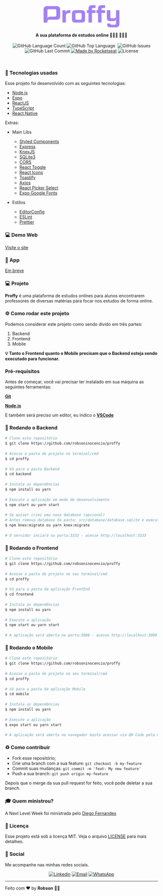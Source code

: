 <h4 align="center">
<img src=".github/Proffy.png" width="250px" /><br>

 <b>A sua plataforma de estudos online </b> 👨🏾‍🏫 👨🏾‍🎓
</h4>
<p align="center">
  <img alt="GitHub Language Count" src="https://img.shields.io/github/languages/count/ialexanderbrito/proffy?style=flat-square" />
  <img alt="GitHub Top Language" src="https://img.shields.io/github/languages/top/ialexanderbrito/proffy?style=flat-square" />
  <img alt="" src="https://img.shields.io/github/repo-size/ialexanderbrito/proffy?style=flat-square" />
  <img alt="GitHub Issues" src="https://img.shields.io/github/issues/ialexanderbrito/proffy?style=flat-square" />
  <img alt="GitHub Last Commit" src="https://img.shields.io/github/last-commit/ialexanderbrito/proffy?style=flat-square" />
    
  <a href="https://rocketseat.com.br">
    <img alt="Made by Rocketseat" src="https://img.shields.io/badge/made%20by-Rocketseat-blueviolet?style=flat-square"></a>
    <img alt="License" src="https://img.shields.io/badge/license-MIT-blueviolet?style=flat-square">
</p>

<br>

### :rocket: Tecnologias usadas

Esse projeto foi desenvolvido com as seguintes tecnologias:

- [Node.js](https://nodejs.org/en/)
- [Expo](https://expo.io/)
- [ReactJS](https://pt-br.reactjs.org/)
- [TypeScript](https://www.typescriptlang.org/)
- [React Native](https://reactnative.dev/)

Extras:

- Main Libs
  - [Styled Components](https://styled-components.com/)
  - [Express](https://expressjs.com/pt-br/)
  - [KnexJS](http://knexjs.org/)
  - [SQLite3](https://www.sqlite.org/index.html)
  - [CORS](https://github.com/expressjs/cors#readme)
  - [React Toggle](https://github.com/aaronshaf/react-toggle)
  - [React Icons](https://react-icons.github.io/react-icons/)
  - [Toastify](https://fkhadra.github.io/react-toastify/introduction)
  - [Axios](https://github.com/axios/axios)
  - [React Picker Select](https://www.npmjs.com/package/react-native-picker-select)
  - [Expo Google Fonts](https://github.com/expo/google-fonts)

- Estilos

  - [EditorConfig](https://editorconfig.org/)
  - [ESLint](https://eslint.org/)
  - [Prettier](https://prettier.io/)

### 💻 Demo Web

[Visite o site](https://proffy-oficial.netlify.app/)

### 📱 App

[Em breve](#)

### 💻 Projeto

<b>Proffy</b> é uma plataforma de estudos onlines para alunos encontrarem professores de diversas matérias para focar nos estudos de forma online.

### ⚙ Como rodar este projeto

Podemos considerar este projeto como sendo divido em três partes:

1. Backend
2. Frontend
3. Mobile

<b>💡 Tanto o Frontend quanto o Mobile precisam que o Backend esteja sendo executado para funcionar.</b>

### Pré-requisitos

Antes de começar, você vai precisar ter instalado em sua máquina as seguintes ferramentas:

<b>[Git](https://git-scm.com)</b>

<b>[Node.js](https://nodejs.org/en/)</b>

E também será preciso um editor, eu indico o <b>[VSCode](https://code.visualstudio.com/)</b>

### 🧭 Rodando o Backend

```bash
# Clone este repositório
$ git clone https://github.com/robsoninocencio/proffy

# Acesse a pasta do projeto no terminal/cmd
$ cd proffy

# Vá para a pasta Backend
$ cd backend

# Instale as dependências
$ npm install ou yarn

# Execute a aplicação em modo de desenvolvimento
$ npm start ou yarn start

# Se quiser criei uma nova database (opcional)
# Antes remova database da pasta: src/database/database.sqlite e execute:
$ npm knex:migrate ou yarn knex:migrate

# O servidor inciará na porta:3333 - acesse http://localhost:3333 
```

### 🧭 Rodando o Frontend

```bash
# Clone este repositório
$ git clone https://github.com/robsoninocencio/proffy

# Acesse a pasta do projeto no seu terminal/cmd
$ cd proffy

# Vá para a pasta da aplicação FrontEnd
$ cd frontend

# Instale as dependências
$ npm install ou yarn

# Execute a aplicação
$ npm start ou yarn start

# A aplicação será aberta na porta:3000 - acesse http://localhost:3000
```

### 🧭 Rodando o Mobile

```bash
# Clone este repositório
$ git clone https://github.com/robsoninocencio/proffy

# Acesse a pasta do projeto no seu terminal/cmd
$ cd proffy

# Vá para a pasta da aplicação Mobile
$ cd mobile

# Instale as dependências
$ npm install ou yarn

# Execute a aplicação
$ expo start ou yarn start

# A aplicação será aberta no navegador basta acessar via QR Code pelo celular
```


### :recycle: Como contribuir

- Fork esse repositório;
- Crie uma branch com a sua feature: `git checkout -b my-feature`
- Commit suas mudanças: `git commit -m 'feat: My new feature'`
- Push a sua branch: `git push origin my-feature`

Depois que o merge da sua pull request for feito, você pode deletar a sua branch.

### :mortar_board: Quem ministrou?

A Next Level Week foi ministrada pelo [Diego Fernandes](https://github.com/diego3g)

### :memo: Licença

Esse projeto está sob a licença MIT. Veja o arquivo [LICENSE](LICENSE) para mais detalhes.

### 📱 Social

Me acompanhe nas minhas redes sociais.

<p align="center">

  <a href="https://www.linkedin.com/in/robsoninocencio/" target="_blank" >
    <img alt="Linkedin" src="https://img.shields.io/badge/-Linkedin-blue?style=flat-square&logo=Linkedin&logoColor=white"></a> 
  
  <a href="mailto:robson.inocencio@gmail.com" target="_blank" >
    <img alt="Email" src="https://img.shields.io/badge/-Email-c14438?style=flat-square&logo=Gmail&logoColor=white"></a> 
  
  <a href="https://api.whatsapp.com/send?phone=5547988748655" target="_blank" >
    <img alt="WhatsApp" src="https://img.shields.io/badge/-WhatsApp-brightgreen?style=flat-square&logo=WhatsApp&logoColor=white"></a>
    
</p>

---

Feito com ❤️ by **Robson** 🤙🏾
